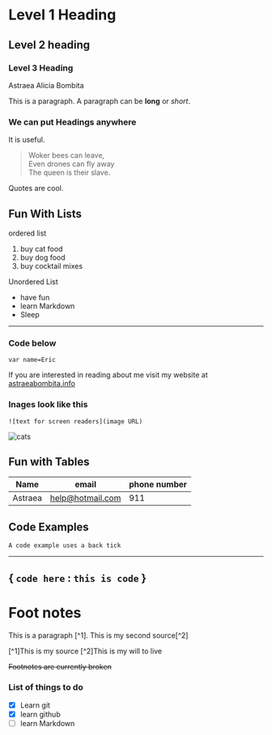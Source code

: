 # Level 1 Heading

## Level 2 heading 

### Level 3 Heading
Astraea Alicia Bombita 


This is a paragraph. A paragraph can be **long** or *short*. 

### We can put Headings anywhere

It is useful.


>Woker bees can leave,  
>Even drones can fly away  
>The queen is their slave.  

Quotes are cool.

## Fun With Lists
ordered list
1. buy cat food
2. buy dog food
3. buy cocktail mixes

Unordered List
- have fun
- learn Markdown
- Sleep

---
### Code below

`var name=Eric`

If you are interested in reading about me visit my website at [astraeabombita.info](https://astraeabombita.info)

### Inages look like this

`![text for screen readers](image URL)`

![cats](https://upload.wikimedia.org/wikipedia/commons/thumb/0/0b/Cat_poster_1.jpg/1024px-Cat_poster_1.jpg)


## Fun with Tables

| Name | email | phone number |
| ---- | ------ | ------------ |
| Astraea| help@hotmail.com | 911|


## Code Examples

`A code example uses a back tick`

---
{
    `code here` : `this is code`
}
---

# Foot notes 

This is a paragraph [^1]. This is my second source[^2]

[^1]This is my source
[^2]This is my will to live

~~Footnotes are currently broken~~

### List of things to do

- [x] Learn git
- [x] learn github
- [ ] learn Markdown